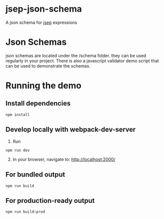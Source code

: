 # jsep-json-schema
A json schema for [jsep](http://jsep.from.so/) expressions

# Json Schemas
json schemas are located under the /schema folder. they can be used regularly in your project.
There is also a javascript validator demo script that can be used to demonstrate the schemas.

# Running the demo
## Install dependencies

```
npm install
```


## Develop locally with webpack-dev-server
1. Run

```
npm run dev
```

2. In your browser, navigate to: [http://localhost:2000/](http://localhost:2000/)
## For bundled output

```
npm run build
```

## For production-ready output

```
npm run build:prod
```
